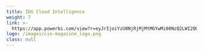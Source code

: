 ```yaml
---
title: IDG Cloud Intelligence
weight: 7
link: >-
  https://app.powerbi.com/view?r=eyJrIjoiYzU0NjRjMjMtMGYwMi00NzQ2LWI2OGEtYTYwNDhiODcwYmY4IiwidCI6Ijk0MjYwZjAzLTA3OTMtNDg0YS05MWNmLWJlYmU1ODQzMTliYyIsImMiOjEwfQ%3D%3D
logo: /images/cio-magazine_logo.png
class: null
---
```




